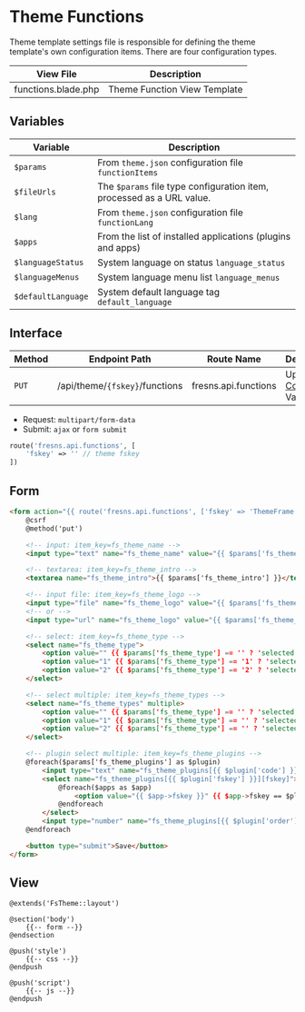 # Theme Functions

Theme template settings file is responsible for defining the theme template's own configuration items. There are four configuration types.

| View File | Description |
| --- | --- |
| functions.blade.php | Theme Function View Template |

## Variables

| Variable | Description |
| --- | --- |
| `$params` | From `theme.json` configuration file `functionItems` |
| `$fileUrls` | The `$params` file type configuration item, processed as a URL value. |
| `$lang` | From `theme.json` configuration file `functionLang` |
| `$apps` | From the list of installed applications (plugins and apps) |
| `$languageStatus` | System language on status `language_status` |
| `$languageMenus` | System language menu list `language_menus` |
| `$defaultLanguage` | System default language tag `default_language` |

## Interface

| Method | Endpoint Path | Route Name | Description |
| --- | --- | --- | --- |
| `PUT` | /api/theme/`{fskey}`/functions | fresns.api.functions | Update [Config Item](https://docs.fresns.com/open-source/database/systems/configs.html) Values |

- Request: `multipart/form-data`
- Submit: `ajax` or `form submit`

```php
route('fresns.api.functions', [
    'fskey' => '' // theme fskey
])
```

## Form

```html
<form action="{{ route('fresns.api.functions', ['fskey' => 'ThemeFrame']) }}" method="post" enctype="multipart/form-data">
    @csrf
    @method('put')

    <!-- input: item_key=fs_theme_name -->
    <input type="text" name="fs_theme_name" value="{{ $params['fs_theme_name'] }}">

    <!-- textarea: item_key=fs_theme_intro -->
    <textarea name="fs_theme_intro">{{ $params['fs_theme_intro'] }}</textarea>

    <!-- input file: item_key=fs_theme_logo -->
    <input type="file" name="fs_theme_logo" value="{{ $params['fs_theme_logo'] }}">
    <!-- or -->
    <input type="url" name="fs_theme_logo" value="{{ $params['fs_theme_logo'] }}">

    <!-- select: item_key=fs_theme_type -->
    <select name="fs_theme_type">
        <option value="" {{ $params['fs_theme_type'] == '' ? 'selected' : '' }}>Null</option>
        <option value="1" {{ $params['fs_theme_type'] == '1' ? 'selected' : '' }}>One</option>
        <option value="2" {{ $params['fs_theme_type'] == '2' ? 'selected' : '' }}>Two</option>
    </select>

    <!-- select multiple: item_key=fs_theme_types -->
    <select name="fs_theme_types" multiple>
        <option value="" {{ $params['fs_theme_type'] == '' ? 'selected' : '' }}>Null</option>
        <option value="1" {{ $params['fs_theme_type'] == '' ? 'selected' : '' }}>One</option>
        <option value="2" {{ $params['fs_theme_type'] == '' ? 'selected' : '' }}>Two</option>
    </select>

    <!-- plugin select multiple: item_key=fs_theme_plugins -->
    @foreach($params['fs_theme_plugins'] as $plugin)
        <input type="text" name="fs_theme_plugins[{{ $plugin['code'] }}][code]">
        <select name="fs_theme_plugins[{{ $plugin['fskey'] }}][fskey]">
            @foreach($apps as $app)
                <option value="{{ $app->fskey }}" {{ $app->fskey == $plugin['fskey'] ? 'selected' : '' }}>{{ $app->name }}</option>
            @endforeach
        </select>
        <input type="number" name="fs_theme_plugins[{{ $plugin['order'] }}][order]">
    @endforeach

    <button type="submit">Save</button>
</form>
```

## View

```blade
@extends('FsTheme::layout')

@section('body')
    {{-- form --}}
@endsection

@push('style')
    {{-- css --}}
@endpush

@push('script')
    {{-- js --}}
@endpush
```
